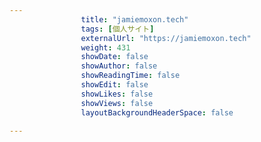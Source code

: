 ---
                title: "jamiemoxon.tech"
                tags: [個人サイト]
                externalUrl: "https://jamiemoxon.tech"
                weight: 431
                showDate: false
                showAuthor: false
                showReadingTime: false
                showEdit: false
                showLikes: false
                showViews: false
                layoutBackgroundHeaderSpace: false
                ---

